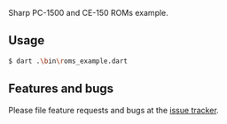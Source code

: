 Sharp PC-1500 and CE-150 ROMs example.

## Usage

```bash
$ dart .\bin\roms_example.dart
```

## Features and bugs

Please file feature requests and bugs at the [issue tracker][tracker].

[tracker]: https://github.com/cbonello/pc1500/issues
